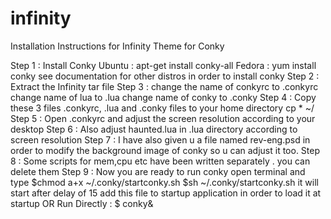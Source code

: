 infinity
========
Installation Instructions for Infinity Theme for Conky

Step 1 : Install Conky
                Ubuntu :   apt-get install conky-all
                Fedora : yum install conky
                see documentation for other distros in order to install conky
Step 2 : Extract the Infinity tar file
Step 3 :  change the name of conkyrc to .conkyrc
                change name of lua to .lua
                change name of conky to .conky
Step 4 : Copy these 3 files .conkyrc, .lua and .conky files to your home directory
                cp * ~/
Step 5 : Open .conkyrc and adjust the screen resolution according to your desktop
Step 6 : Also adjust haunted.lua in .lua directory according to screen resolution
Step 7 : I have  also given u a file named rev-eng.psd in order to modify the background image of conky so u can adjust it too.
Step 8 : Some scripts for mem,cpu etc have been written separately . you can delete them
Step 9 : Now you are ready to run conky
                open terminal and type $chmod a+x ~/.conky/startconky.sh
                                                            $sh ~/.conky/startconky.sh
                                                            it will start after delay of 15
                                                            add this file to startup application in order to load it at startup
            OR
            Run Directly :   $ conky&
